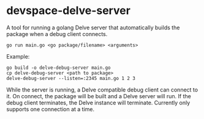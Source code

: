 # devspace-delve-server

A tool for running a golang Delve server that automatically builds the package when a debug client connects.

```
go run main.go <go package/filename> <arguments>
```

Example:
```
go build -o delve-debug-server main.go
cp delve-debug-server <path to package>
delve-debug-server --listen=:2345 main.go 1 2 3
```

While the server is running, a Delve compatible debug client can connect to it. On connect, the package will be built and a Delve server will run. If the debug client terminates, the Delve instance will terminate. Currently only supports one connection at a time.